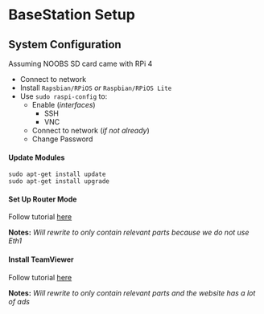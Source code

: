 # BaseStation Setup

## System Configuration
Assuming NOOBS SD card came with RPi 4
- Connect to network
- Install `Rapsbian/RPiOS` *or* `Raspbian/RPiOS Lite`
- Use `sudo raspi-config` to:
  - Enable (*interfaces*)
    - SSH
    - VNC
  - Connect to network (*if not already*)
  - Change Password

#### Update Modules  
```
sudo apt-get install update  
sudo apt-get install upgrade
```

#### Set Up Router Mode
Follow tutorial [here](https://github.com/garyexplains/examples/blob/master/raspberry_pi_router.md) 

**Notes:** *Will rewrite to only contain relevant parts because we do not use Eth1*

#### Install TeamViewer  
Follow tutorial [here](https://pimylifeup.com/raspberry-pi-teamviewer/)

**Notes:** *Will rewrite to only contain relevant parts and the website has a lot of ads*